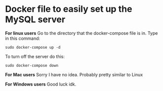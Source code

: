 # Docker file to easily set up the MySQL server

**For linux users**
Go to the directory that the docker-compose file is in. Type in this command:

	sudo docker-compose up -d
  
To turn off the server do this:

	sudo docker-compose down
  
**For Mac users**
Sorry I have no idea. Probably pretty similar to Linux

**For Windows users**
Good luck idk.
